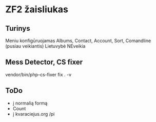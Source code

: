 ZF2 žaisliukas
=============

Turinys
---------
Meniu konfigūruojamas
Albums, Contact, Account, Sort, Comandline (pusiau veikiantis)
Lietuvybė NEveikia


Mess Detector, CS fixer
------
vendor/bin/php-cs-fixer fix . -v


ToDo
-------
* į normalią formą
* Count
* į kvaraciejus.org /pi

